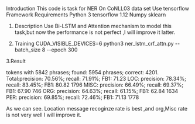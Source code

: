 Introduction
This code is task for NER On CoNLL03 data set
Use tensorflow Framework
Requirements
Python 3
tensorflow 1.12
Numpy
sklearn

1. Description
Use Bi-LSTM and Attention mechanism to model this task,but now the performance is 
not perfect ,I will improve it latter.

2. Training
CUDA_VISIBLE_DEVICES=6 python3 ner_lstm_crf_attn.py --batch_size 8 --epoch 300


3.Result

tokens with 5842 phrases; found: 5954 phrases; correct: 4201.
Total:precision:  70.56%; recall:  71.91%; FB1:  71.23
LOC:  precision:  78.34%; recall:  83.45%; FB1:  80.82  1796
MISC: precision:  66.49%; recall:  69.37%; FB1:  67.90  746
ORG:  precision:  64.63%; recall:  61.15%; FB1:  62.84  1634
PER:  precision:  69.85%; recall:  72.46%; FB1:  71.13  1778

As we can see.
Location message recoginze rate is best ,and org,Misc rate is not very well
I will improve it.
